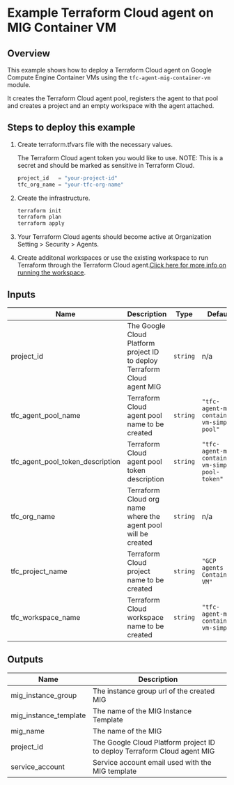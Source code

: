 # Example Terraform Cloud agent on MIG Container VM

## Overview

This example shows how to deploy a Terraform Cloud agent on Google Compute Engine Container VMs using the `tfc-agent-mig-container-vm` module.

It creates the Terraform Cloud agent pool, registers the agent to that pool and creates a project and an empty workspace with the agent attached.

## Steps to deploy this example

1. Create terraform.tfvars file with the necessary values.

    The Terraform Cloud agent token you would like to use. NOTE: This is a secret and should be marked as sensitive in Terraform Cloud.

    ```tf
    project_id   = "your-project-id"
    tfc_org_name = "your-tfc-org-name"
    ```

1. Create the infrastructure.

    ```sh
    terraform init
    terraform plan
    terraform apply
    ```

1. Your Terraform Cloud agents should become active at Organization Setting > Security > Agents.

1. Create additonal workspaces or use the existing workspace to run Terraform through the Terraform Cloud agent.[Click here for more info on running the workspace](https://registry.terraform.io/providers/hashicorp/tfe/latest/docs/resources/workspace_run#example-usage).

<!-- BEGINNING OF PRE-COMMIT-TERRAFORM DOCS HOOK -->
## Inputs

| Name | Description | Type | Default | Required |
|------|-------------|------|---------|:--------:|
| project\_id | The Google Cloud Platform project ID to deploy Terraform Cloud agent MIG | `string` | n/a | yes |
| tfc\_agent\_pool\_name | Terraform Cloud agent pool name to be created | `string` | `"tfc-agent-mig-container-vm-simple-pool"` | no |
| tfc\_agent\_pool\_token\_description | Terraform Cloud agent pool token description | `string` | `"tfc-agent-mig-container-vm-simple-pool-token"` | no |
| tfc\_org\_name | Terraform Cloud org name where the agent pool will be created | `string` | n/a | yes |
| tfc\_project\_name | Terraform Cloud project name to be created | `string` | `"GCP agents Container VM"` | no |
| tfc\_workspace\_name | Terraform Cloud workspace name to be created | `string` | `"tfc-agent-mig-container-vm-simple"` | no |

## Outputs

| Name | Description |
|------|-------------|
| mig\_instance\_group | The instance group url of the created MIG |
| mig\_instance\_template | The name of the MIG Instance Template |
| mig\_name | The name of the MIG |
| project\_id | The Google Cloud Platform project ID to deploy Terraform Cloud agent MIG |
| service\_account | Service account email used with the MIG template |

<!-- END OF PRE-COMMIT-TERRAFORM DOCS HOOK -->
